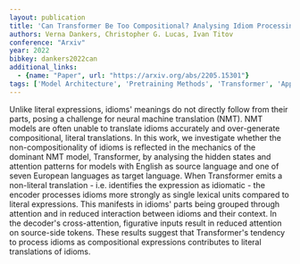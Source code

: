 ```yaml
---
layout: publication
title: 'Can Transformer Be Too Compositional? Analysing Idiom Processing In Neural Machine Translation'
authors: Verna Dankers, Christopher G. Lucas, Ivan Titov
conference: "Arxiv"
year: 2022
bibkey: dankers2022can
additional_links:
  - {name: "Paper", url: "https://arxiv.org/abs/2205.15301"}
tags: ['Model Architecture', 'Pretraining Methods', 'Transformer', 'Applications', 'Attention Mechanism']
---
```

Unlike literal expressions, idioms' meanings do not directly follow from
their parts, posing a challenge for neural machine translation (NMT). NMT
models are often unable to translate idioms accurately and over-generate
compositional, literal translations. In this work, we investigate whether the
non-compositionality of idioms is reflected in the mechanics of the dominant
NMT model, Transformer, by analysing the hidden states and attention patterns
for models with English as source language and one of seven European languages
as target language. When Transformer emits a non-literal translation - i.e.
identifies the expression as idiomatic - the encoder processes idioms more
strongly as single lexical units compared to literal expressions. This
manifests in idioms' parts being grouped through attention and in reduced
interaction between idioms and their context. In the decoder's cross-attention,
figurative inputs result in reduced attention on source-side tokens. These
results suggest that Transformer's tendency to process idioms as compositional
expressions contributes to literal translations of idioms.
